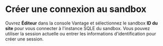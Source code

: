 Créer une connexion au sandbox
==============================

Ouvrez **Éditeur** dans la console Vantage et sélectionnez le sandbox **ID du site** pour vous connecter à l'instance SQLE du sandbox. Vous pouvez utiliser la session actuelle ou entrer les informations d'identification pour créer une session.
